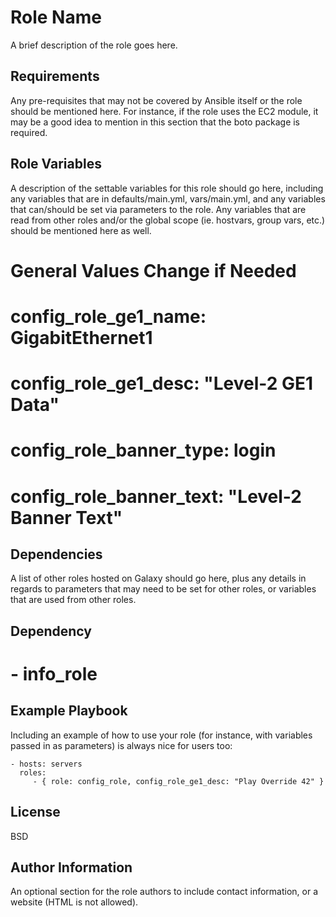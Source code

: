 Role Name
=========

A brief description of the role goes here.

Requirements
------------

Any pre-requisites that may not be covered by Ansible itself or the role should be mentioned here. For instance, if the role uses the EC2 module, it may be a good idea to mention in this section that the boto package is required.

Role Variables
--------------

A description of the settable variables for this role should go here, including any variables that are in defaults/main.yml, vars/main.yml, and any variables that can/should be set via parameters to the role. Any variables that are read from other roles and/or the global scope (ie. hostvars, group vars, etc.) should be mentioned here as well.

# General Values Change if Needed
# config_role_ge1_name: GigabitEthernet1
# config_role_ge1_desc: "Level-2 GE1 Data"
# config_role_banner_type: login
# config_role_banner_text: "Level-2 Banner Text"



Dependencies
------------

A list of other roles hosted on Galaxy should go here, plus any details in regards to parameters that may need to be set for other roles, or variables that are used from other roles.

## Dependency
# - info_role

Example Playbook
----------------

Including an example of how to use your role (for instance, with variables passed in as parameters) is always nice for users too:

    - hosts: servers
      roles:
         - { role: config_role, config_role_ge1_desc: "Play Override 42" }

License
-------

BSD

Author Information
------------------

An optional section for the role authors to include contact information, or a website (HTML is not allowed).
